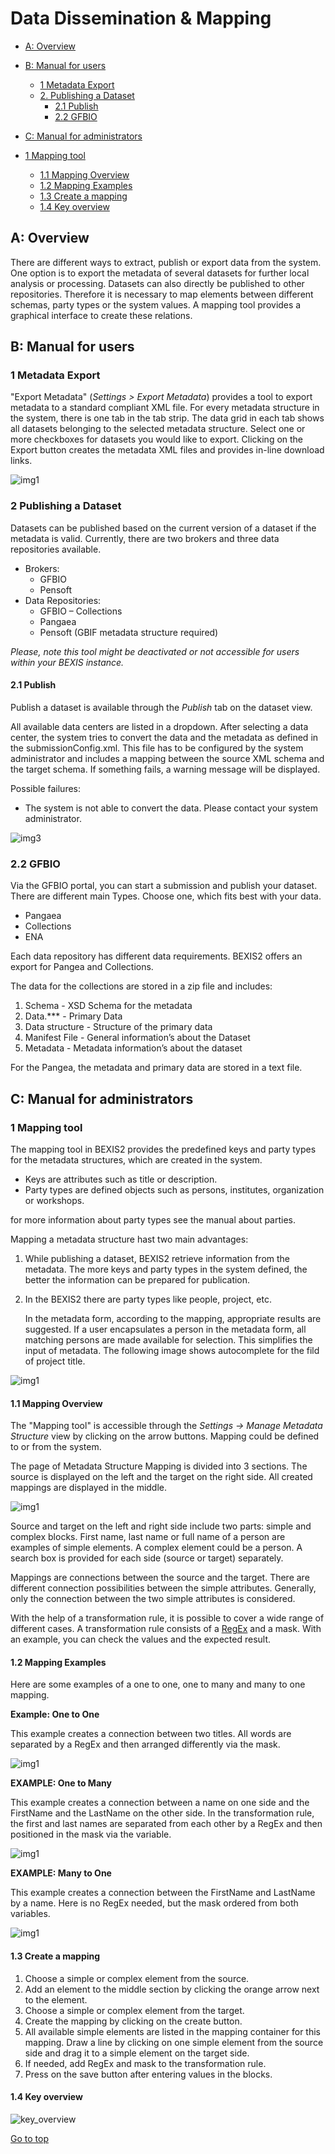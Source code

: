 # Data Dissemination & Mapping

<!-- TOC -->

- [A: Overview](#a-overview)

- [B: Manual for users](#b-manual-for-users)
	- [1 Metadata Export](#1-metadata-export)
	- [2. Publishing a Dataset](#2-publishing-a-dataset)
		- [2.1 Publish](#21-publish)
		- [2.2 GFBIO](#22-gfbio)
- [C: Manual for administrators](#c-manual-for-administrators)

- [1 Mapping tool](#1-mapping-tool)
	- [1.1 Mapping Overview](#11-mapping-overview)
	- [1.2 Mapping Examples](#12-mapping-examples)
	- [1.3 Create a mapping](#13-create-a-mapping)
	- [1.4 Key overview](#14-key-overview)

<!-- /TOC -->

## A: Overview
There are different ways to extract, publish or export data from the system. One option is to export the metadata of several datasets for further local analysis or processing. Datasets can also directly be published to other repositories. Therefore it is necessary to map elements between different schemas, party types or the system values. A mapping tool provides a graphical interface to create these relations.

## B: Manual for users
### 1 Metadata Export
"Export Metadata" (*Settings > Export Metadata*) provides a tool to export metadata to a standard compliant XML file. For every metadata structure in the system, there is one tab in the tab strip. The data grid in each tab shows all datasets belonging to the selected metadata structure. Select one or more checkboxes for datasets you would like to export. Clicking on the Export button creates the metadata XML files and provides in-line download links.

![img1](./Images/help_img1.png)

### 2 Publishing a Dataset 
Datasets can be published based on the current version of a dataset if the metadata is valid. Currently, there are two brokers and three data repositories available.

*   Brokers:
    *   GFBIO
    *   Pensoft
*   Data Repositories:
    *   GFBIO – Collections
    *   Pangaea
    *   Pensoft (GBIF metadata structure required)

*Please, note this tool might be deactivated or not accessible for users within your BEXIS instance.*

#### 2.1 Publish
Publish a dataset is available through the *Publish* tab on the dataset view.

All available data centers are listed in a dropdown. After selecting a data center, the system tries to convert the data and the metadata as defined in the submissionConfig.xml. This file has to be configured by the system administrator and includes a mapping between the source XML schema and the target schema. If something fails, a warning message will be displayed.

Possible failures:
-  The system is not able to convert the data. Please contact your system administrator. 

![img3](./Images/publish.png)


### 2.2 GFBIO

Via the GFBIO portal, you can start a submission and publish your dataset. There are different main Types. Choose one, which fits best with your data.

*   Pangaea
*   Collections
*   ENA

Each data repository has different data requirements. BEXIS2 offers an export for Pangea and Collections.

The data for the collections are stored in a zip file and includes:

1.  Schema - XSD Schema for the metadata
2.  Data.*** - Primary Data
3.  Data structure - Structure of the primary data
4.  Manifest File - General information’s about the Dataset
5.  Metadata - Metadata information’s about the dataset

For the Pangea, the metadata and primary data are stored in a text file.

## C: Manual for administrators

### 1 Mapping tool

The mapping tool in BEXIS2 provides the predefined keys and party types for the metadata structures, which are created in the system.

*   Keys are attributes such as title or description.
*   Party types are defined objects such as persons, institutes, organization or workshops.

for more information about party types see the manual about parties.

Mapping a metadata structure hast two main advantages:

1.  While publishing a dataset, BEXIS2 retrieve information from the metadata. The more keys and party types in the system defined, the better the information can be prepared for publication.
2.  In the BEXIS2 there are party types like people, project, etc.

    In the metadata form, according to the mapping, appropriate results are suggested. If a user encapsulates a person in the metadata form, all matching persons are made available for selection. This simplifies the input of metadata. The following image shows autocomplete for the fild of project title.

![img1](./Images/mapping_tool2.png)


#### 1.1 Mapping Overview

The "Mapping tool" is accessible through the *Settings -> Manage Metadata Structure* view by clicking on the arrow buttons. Mapping could be defined to or from the system.

The page of Metadata Structure Mapping is divided into 3 sections. The source is displayed on the left and the target on the right side. All created mappings are displayed in the middle.

![img1](./Images/mapping.png)

Source and target on the left and right side include two parts: simple and complex blocks. First name, last name or full name of a person are examples of simple elements. A complex element could be a person. A search box is provided for each side (source or target) separately.

Mappings are connections between the source and the target. There are different connection possibilities between the simple attributes. Generally, only the connection between the two simple attributes is considered.

With the help of a transformation rule, it is possible to cover a wide range of different cases. A transformation rule consists of a [RegEx](https://msdn.microsoft.com/de-de/library/az24scfc(v=vs.110).aspx) and a mask. With an example, you can check the values and the expected result.

#### 1.2 Mapping Examples

Here are some examples of a one to one, one to many and many to one mapping.

**Example: One to One**

This example creates a connection between two titles. All words are separated by a RegEx and then arranged differently via the mask.

![img1](./Images/one_to_one.png)

**EXAMPLE: One to Many**

This example creates a connection between a name on one side and the FirstName and the LastName on the other side. In the transformation rule, the first and last names are separated from each other by a RegEx and then positioned in the mask via the variable.

![img1](./Images/one_to_many.png)

**EXAMPLE: Many to One**

This example creates a connection between the FirstName and LastName by a name. Here is no RegEx needed, but the mask ordered from both variables.

![img1](./Images/many_to_one.png)

#### 1.3 Create a mapping

1.  Choose a simple or complex element from the source.
2.  Add an element to the middle section by clicking the orange arrow next to the element.
3.  Choose a simple or complex element from the target.
4.  Create the mapping by clicking on the create button.
5.  All available simple elements are listed in the mapping container for this mapping. Draw a line by clicking on one simple element from the source side and drag it to a simple element on the target side.
6.  If needed, add RegEx and mask to the transformation rule.
7.  Press on the save button after entering values in the blocks.

#### 1.4 Key overview

![key_overview](./Images/key_overview.PNG)



[Go to top](#a-overview)
